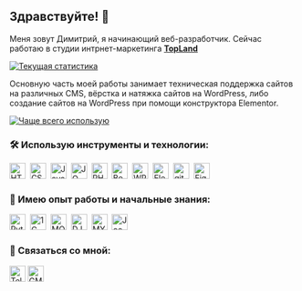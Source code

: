 ## Здравствуйте! 👋

Меня зовут Димитрий, я начинающий веб-разработчик. Сейчас работаю в студии интрнет-маркетинга **[TopLand](https://topland-rnd.ru/)**

[![Текущая статистика](https://github-readme-stats.vercel.app/api?username=DiPokemon&show_icons=true&count_private=true&hide=stars,issues,contribs&theme=buefy)](https://github.com/DiPokemon?tab=repositories)

Основную часть моей работы занимает техническая поддержка сайтов на различных CMS, вёрстка и натяжка сайтов на WordPress, либо создание сайтов на WordPress при помощи конструктора Elementor.

[![Чаще всего использую](https://github-readme-stats.vercel.app/api/top-langs/?username=DiPokemon&layout=compact&hide=html&theme=buefy)](https://github.com/DiPokemon?tab=repositories)

### :hammer_and_wrench: Использую инструменты и технологии:
<img src="https://img.shields.io/badge/HTML5-E34F26?style=for-the-badge&logo=html5&logoColor=white" alt="HTML5 logo" title="HTML5" height="28" />&nbsp;
<img src="https://img.shields.io/badge/CSS3-1572B6?style=for-the-badge&logo=css3&logoColor=white" alt="CSS3 logo" title="CSS3" height="28" />&nbsp;
<img src="https://img.shields.io/badge/JavaScript-323330?style=for-the-badge&logo=javascript&logoColor=F7DF1E" alt="JavaScript logo" title="JavaScript" height="28" />&nbsp;
<img src="https://img.shields.io/badge/jQuery-0769AD?style=for-the-badge&logo=jquery&logoColor=white" alt="JQ logo" title="JQ" height="28" />&nbsp;
<img src="https://img.shields.io/badge/PHP-777BB4?style=for-the-badge&logo=php&logoColor=white" alt="PHP logo" title="PHP" height="28" />&nbsp;
<img src="https://img.shields.io/badge/Bootstrap-563D7C?style=for-the-badge&logo=bootstrap&logoColor=white" alt="Bootstrap logo" title="Bootstrap" height="28" />&nbsp;
<img src="https://img.shields.io/badge/Wordpress-21759B?style=for-the-badge&logo=wordpress&logoColor=white" alt="WP logo" title="WP" height="28" />&nbsp;
<img src="https://img.shields.io/badge/Elementor-92003b?style=for-the-badge&logo=Elementor" alt="Elementor logo" title="Elementor" height="28" />&nbsp;
<img src="https://img.shields.io/badge/GIT-E44C30?style=for-the-badge&logo=git&logoColor=white" alt="git logo" title="git" height="28" />&nbsp;
<img src="https://img.shields.io/badge/Figma-F24E1E?style=for-the-badge&logo=figma&logoColor=white" alt="Figma logo" title="Figma" height="28" />&nbsp;


### 🤔 Имею опыт работы и начальные знания:
<img src="https://img.shields.io/badge/Python-14354C?style=for-the-badge&logo=python&logoColor=white" alt="Python logo" title="Python" height="28" />&nbsp;
<img src="https://img.shields.io/badge/1C_Bitrix-d91935?style=for-the-badge" alt="1C logo" title="1C" height="28" />&nbsp;
<img src="https://img.shields.io/badge/MODX-3DDC84?style=for-the-badge&logo=MODX&logoColor=white" alt="MODX logo" title="MODX" height="28" />&nbsp;
<img src="https://img.shields.io/badge/Django-092E20?style=for-the-badge&logo=django&logoColor=white" alt="DJango logo" title="DJANGO" height="28" />&nbsp;
<img src="https://img.shields.io/badge/MySQL-00000F?style=for-the-badge&logo=mysql&logoColor=white" alt="MYSQL logo" title="MYSQL" height="28" />&nbsp;
<img src="https://img.shields.io/badge/Joomla-5091CD?style=for-the-badge&logo=joomla&logoColor=white" alt="Joomla logo" title="Joomla" height="28" />&nbsp;


### :mag_right: Связаться со мной:
[<img src="https://img.shields.io/badge/Telegram-2CA5E0?style=for-the-badge&logo=telegram&logoColor=white" alt="Telegram logo" title="Telegram" height="28" />](https://t.me/DiPokemon)
[<img src="https://img.shields.io/badge/Gmail-D14836?style=for-the-badge&logo=gmail&logoColor=white" alt="GMail logo" title="GMail" height="28" />](mailto:dimitrnklnk@gmail.com)


<!--
**DiPokemon/DiPokemon** is a ✨ _special_ ✨ repository because its `README.md` (this file) appears on your GitHub profile.

Here are some ideas to get you started:

- 🔭 I’m currently working on ...
- 🌱 I’m currently learning ...
- 👯 I’m looking to collaborate on ...
- 🤔 I’m looking for help with ...
- 💬 Ask me about ...
- 📫 How to reach me: ...
- 😄 Pronouns: ...
- ⚡ Fun fact: ...
-->

